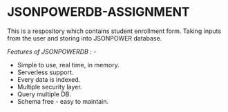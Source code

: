 # JSONPOWERDB-ASSIGNMENT
This is a respository which contains student enrollment form. Taking inputs from the user and storing into JSONPOWER database.

*Features of JSONPOWERDB : -*

* Simple to use, real time, in memory.
* Serverless support.
* Every data is indexed.
* Multiple security layer.
* Query  multiple DB.
* Schema free - easy to maintain.
